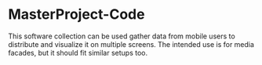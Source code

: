 # MasterProject-Code
This software collection can be used gather data from mobile users
to distribute and visualize it on multiple screens. The intended
use is for media facades, but it should fit similar setups too.
